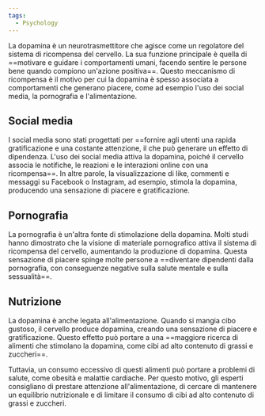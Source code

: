 ```yaml
---
tags:
  - Psychology
---
```



La dopamina è un neurotrasmettitore che agisce come un regolatore del sistema di ricompensa del cervello. La sua funzione principale è quella di ==motivare e guidare i comportamenti umani, facendo sentire le persone bene quando compiono un'azione positiva==. Questo meccanismo di ricompensa è il motivo per cui la dopamina è spesso associata a comportamenti che generano piacere, come ad esempio l'uso dei social media, la pornografia e l'alimentazione.

## Social media

I social media sono stati progettati per ==fornire agli utenti una rapida gratificazione e una costante attenzione, il che può generare un effetto di dipendenza. L'uso dei social media attiva la dopamina, poiché il cervello associa le notifiche, le reazioni e le interazioni online con una ricompensa==. In altre parole, la visualizzazione di like, commenti e messaggi su Facebook o Instagram, ad esempio, stimola la dopamina, producendo una sensazione di piacere e gratificazione.

## Pornografia

La pornografia è un'altra fonte di stimolazione della dopamina. Molti studi hanno dimostrato che la visione di materiale pornografico attiva il sistema di ricompensa del cervello, aumentando la produzione di dopamina. Questa sensazione di piacere spinge molte persone a ==diventare dipendenti dalla pornografia, con conseguenze negative sulla salute mentale e sulla sessualità==.

## Nutrizione

La dopamina è anche legata all'alimentazione. Quando si mangia cibo gustoso, il cervello produce dopamina, creando una sensazione di piacere e gratificazione. Questo effetto può portare a una ==maggiore ricerca di alimenti che stimolano la dopamina, come cibi ad alto contenuto di grassi e zuccheri==.

Tuttavia, un consumo eccessivo di questi alimenti può portare a problemi di salute, come obesità e malattie cardiache. Per questo motivo, gli esperti consigliano di prestare attenzione all'alimentazione, di cercare di mantenere un equilibrio nutrizionale e di limitare il consumo di cibi ad alto contenuto di grassi e zuccheri.